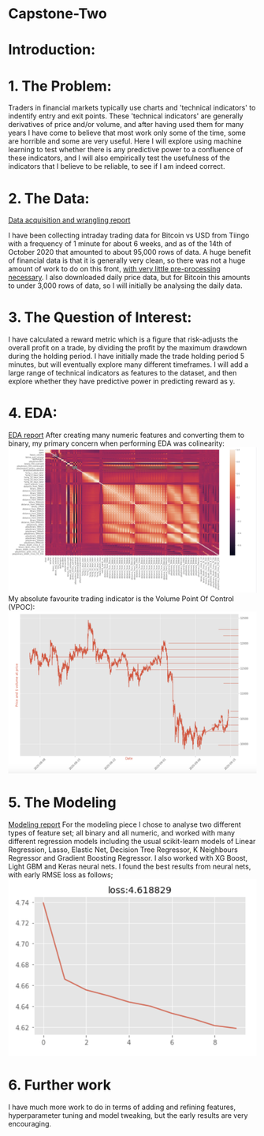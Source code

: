 # Capstone-Two

# Introduction:

# 1. The Problem:
  Traders in financial markets typically use charts and 'technical indicators' to indentify entry and exit points. These 'technical indicators' are generally derivatives of price and/or volume, and after having used them for many years I have come to believe that most work only some of the time, some are horrible and some are very useful. Here I will explore using machine learning to test whether there is any predictive power to a confluence of these indicators, and I will also empirically test the usefulness of the indicators that I believe to be reliable, to see if I am indeed correct.
# 2. The Data:
[Data acquisition and wrangling report](https://github.com/londonjevans/Capstone-Two/blob/master/Capstone%20Two%20Data%20acquisition%20and%20wrangling.ipynb)

  I have been collecting intraday trading data for Bitcoin vs USD from Tiingo with a frequency of 1 minute for about 6 weeks, and as of the 14th of October 2020 that amounted to about 95,000 rows of data. A huge benefit of financial data is that it is generally very clean, so there was not a huge amount of work to do on this front, [with very little pre-processing necessary](https://github.com/londonjevans/Capstone-Two/blob/master/Capstone%20Two%20Preprocessing.ipynb).  I also downloaded daily price data, but for Bitcoin this amounts to under 3,000 rows of data, so I will initially be analysing the daily data.
# 3. The Question of Interest:
  I have calculated a reward metric which is a figure that risk-adjusts the overall profit on a trade, by dividing the profit by the maximum drawdown during the holding period. I have initially made the trade holding period 5 minutes, but will eventually explore many different timeframes. I will add a large range of technical indicators as features to the dataset, and then explore whether they have predictive power in predicting reward as y.
# 4. EDA:
 [EDA report](https://github.com/londonjevans/Capstone-Two/blob/master/Capstone%20Two%20EDA.ipynb)
 After creating many numeric features and converting them to binary, my primary concern when performing EDA was colinearity: 
![alt text](https://github.com/londonjevans/Capstone-Two/blob/master/Screenshot%202020-10-14%20at%2014.23.29.png)
My absolute favourite trading indicator is the Volume Point Of Control (VPOC):
![alt text](https://github.com/londonjevans/Capstone-Two/blob/master/VPOC%20image.png)
# 5. The Modeling
[Modeling report](https://github.com/londonjevans/Capstone-Two/blob/master/Capstone%20Two%20-%20Modelling.ipynb)
  For the modeling piece I chose to analyse two different types of feature set; all binary and all numeric, and worked with many different regression models including the usual scikit-learn models of Linear Regression, Lasso, Elastic Net, Decision Tree Regressor, K Neighbours Regressor and Gradient Boosting Regressor.  I also worked with XG Boost, Light GBM and Keras neural nets.
  I found the best results from neural nets, with early RMSE loss as follows;
  ![alt text](https://github.com/londonjevans/Capstone-Two/blob/master/Screenshot%202020-10-14%20at%2015.01.11.png)
# 6. Further work
  I have much more work to do in terms of adding and refining features, hyperparameter tuning and model tweaking, but the early results are very encouraging.
